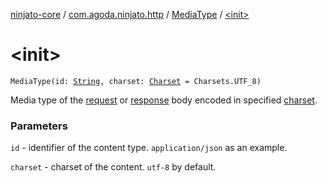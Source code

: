 [ninjato-core](../../index.md) / [com.agoda.ninjato.http](../index.md) / [MediaType](index.md) / [&lt;init&gt;](./-init-.md)

# &lt;init&gt;

`MediaType(id: `[`String`](https://kotlinlang.org/api/latest/jvm/stdlib/kotlin/-string/index.html)`, charset: `[`Charset`](https://docs.oracle.com/javase/6/docs/api/java/nio/charset/Charset.html)` = Charsets.UTF_8)`

Media type of the [request](../-request/index.md) or [response](../-response/index.md) body encoded in specified
[charset](https://docs.oracle.com/javase/6/docs/api/java/nio/charset/Charset.html).

### Parameters

`id` - identifier of the content type. `application/json` as an example.

`charset` - charset of the content. `utf-8` by default.